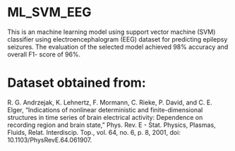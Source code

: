 # ML_SVM_EEG

This is an machine learning model using support vector 
machine (SVM) classifier using electroencephalogram
(EEG) dataset for predicting epilepsy seizures.
The evaluation of the selected model achieved 98% accuracy and overall F1-
score of 96%.

# Dataset obtained from:
R. G. Andrzejak, K. Lehnertz, F. Mormann, C. Rieke, P. David, and C.
E. Elger, “Indications of nonlinear deterministic and finite-dimensional
structures in time series of brain electrical activity: Dependence on
recording region and brain state,” Phys. Rev. E - Stat. Physics,
Plasmas, Fluids, Relat. Interdiscip. Top., vol. 64, no. 6, p. 8, 2001, doi:
10.1103/PhysRevE.64.061907.
